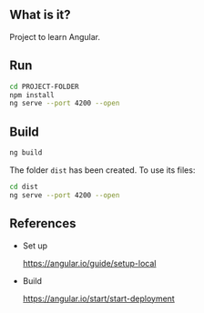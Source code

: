 ## What is it?

Project to learn Angular.

## Run

```bash
cd PROJECT-FOLDER
npm install
ng serve --port 4200 --open
```

## Build

```bash
ng build
```

The folder `dist` has been created. To use its files:

```bash
cd dist
ng serve --port 4200 --open
```

## References

- Set up

  <https://angular.io/guide/setup-local>

- Build

  <https://angular.io/start/start-deployment>

